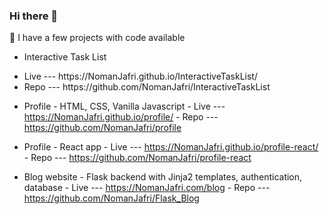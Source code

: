 ### Hi there 👋

🌱 I have a few projects with code available

- Interactive Task List
<ul>
      <li>
            Live --- https://NomanJafri.github.io/InteractiveTaskList/      
      </li>
      <li>
            Repo --- https://github.com/NomanJafri/InteractiveTaskList      
      </li>
</ul> 

- Profile - HTML, CSS, Vanilla Javascript 
      - Live --- https://NomanJafri.github.io/profile/
      - Repo --- https://github.com/NomanJafri/profile

- Profile - React app 
      - Live --- https://NomanJafri.github.io/profile-react/
      - Repo --- https://github.com/NomanJafri/profile-react

- Blog website - Flask backend with Jinja2 templates, authentication, database 
      - Live --- https://NomanJafri.com/blog
      - Repo --- https://github.com/NomanJafri/Flask_Blog

<!--
**NomanJafri/NomanJafri** is a ✨ _special_ ✨ repository because its `README.md` (this file) appears on your GitHub profile.

Here are some ideas to get you started:

- 🔭 I’m currently working on ...
- 🌱 I’m currently learning ...
- 👯 I’m looking to collaborate on ...
- 🤔 I’m looking for help with ...
- 💬 Ask me about ...
- 📫 How to reach me: ...
- 😄 Pronouns: ...
- ⚡ Fun fact: ...
-->
